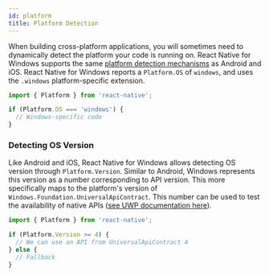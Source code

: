 ```yaml
---
id: platform
title: Platform Detection
---
```


When building cross-platform applications, you will sometimes need to dynamically detect the platform your code is running on. React Native for Windows supports the same [platform detection mechanisms](https://reactnative.dev/docs/platform-specific-code.html) as Android and iOS. React Native for Windows reports a `Platform.OS` of `windows`, and uses the `.windows` platform-specific extension.

```js
import { Platform } from 'react-native';

if (Platform.OS === 'windows') {
  // Windows-specific code
}
```

### Detecting OS Version
Like Android and iOS, React Native for Windows allows detecting OS version through `Platform.Version`. Similar to Android, Windows represents this version as a number corresponding to API version. This more specifically maps to the platform's version of `Windows.Foundation.UniversalApiContract`. This number can be used to test the availability of native APIs ([see UWP documentation here](https://docs.microsoft.com/en-au/uwp/extension-sdks/device-families-overview)).

```js
import { Platform } from 'react-native';

if (Platform.Version >= 4) {
  // We can use an API from UniversalApiContract 4
} else {
  // Fallback
}
```
